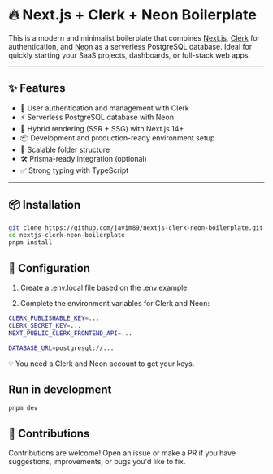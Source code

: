 # 🔥 Next.js + Clerk + Neon Boilerplate

This is a modern and minimalist boilerplate that combines [Next.js](https://nextjs.org/), [Clerk](https://clerk.com/) for authentication, and [Neon](https://neon.tech/) as a serverless PostgreSQL database. Ideal for quickly starting your SaaS projects, dashboards, or full-stack web apps.

---

## ✨ Features

- 🔐 User authentication and management with Clerk
- ⚡ Serverless PostgreSQL database with Neon
- 🚀 Hybrid rendering (SSR + SSG) with Next.js 14+
- 📦 Development and production-ready environment setup
- 🧪 Scalable folder structure
- 🛠️ Prisma-ready integration (optional)
- ✅ Strong typing with TypeScript

---

## 📦 Installation

```bash
git clone https://github.com/javim89/nextjs-clerk-neon-boilerplate.git
cd nextjs-clerk-neon-boilerplate
pnpm install
```

## 🔧 Configuration

1. Create a .env.local file based on the .env.example.

2. Complete the environment variables for Clerk and Neon:

```bash
CLERK_PUBLISHABLE_KEY=...
CLERK_SECRET_KEY=...
NEXT_PUBLIC_CLERK_FRONTEND_API=...

DATABASE_URL=postgresql://...
```
💡 You need a Clerk and Neon account to get your keys.

## Run in development
```bash
pnpm dev
```
## 🙌 Contributions

Contributions are welcome! Open an issue or make a PR if you have suggestions, improvements, or bugs you'd like to fix.